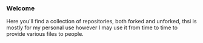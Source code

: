 
### Welcome
Here you'll find a collection of repositories, both forked and unforked, thsi is mostly for my personal use however I may use it from time to time to provide various files to people.
